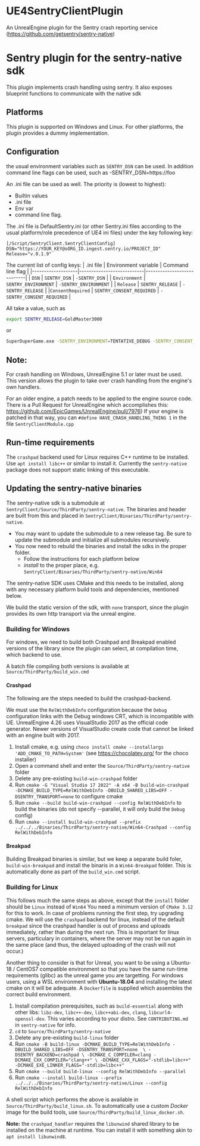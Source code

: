 # UE4SentryClientPlugin
An UnrealEngine plugin for the Sentry crash reporting service (https://github.com/getsentry/sentry-native)

# Sentry plugin for the sentry-native sdk
This plugin implements crash handling using sentry.  It also exposes blueprint functions to communicate
with the native sdk 

## Platforms
This plugin is supported on Windows and Linux.  For other platforms, the plugin provides
a dummy implementation.

## Configuration
the usual environment variables such as `SENTRY_DSN` can be used.  In addition
command line flags can be used, such as -SENTRY_DSN=https://foo

An .ini file can be used as well.  The priority is (lowest to highest):
- Builtin values
- .ini file
- Env var
- command line flag.

The .ini file is  DefaultSentry.ini (or other Sentry.ini files according to the usual platform/role precedence
of UE4 ini files) under the key following key:
```
[/Script/SentryClient.SentryClientConfig]
DSN="https://YOUR_KEY@oORG_ID.ingest.sentry.io/PROJECT_ID"
Release="v.0.1.9"
```

The current list of config keys:
| .ini file         | Environment variable      | Command line flag          |
|-------------------|---------------------------|----------------------------|
| `DSN`             | `SENTRY_DSN`              | `-SENTRY_DSN`              |
| `Environment`     | `SENTRY_ENVIRONMENT`      | `-SENTRY_ENVIRONMENT`      |
| `Release`         | `SENTRY_RELEASE`          | `-SENTRY_RELEASE`          |
|`ConsentRequired`  | `SENTRY_CONSENT_REQUIRED` | `-SENTRY_CONSENT_REQUIRED` |

All take a value, such as
```sh
export SENTRY_RELEASE=GoldMaster3000
```
or
```sh
SuperDuperGame.exe -SENTRY_ENVIRONMENT=TENTATIVE_DEBUG -SENTRY_CONSENT_REQUIRED=1
```

##  Note:
For crash handling on Windows, UnrealEngine 5.1 or later must be used.  This version
allows the plugin to take over crash handling from the engine's own handlers.

For an older engine, a patch needs to be applied to the engine source code.
There is a Pull Request for UnrealEngine which accomplishes this:
https://github.com/EpicGames/UnrealEngine/pull/7976)
If your engine is patched in that way, you can  `#define HAVE_CRASH_HANDLING_THING 1`
in the file `SentryClientModule.cpp`

## Run-time requirements

The `crashpad` backend used for Linux requires C++ runtime to be installed.  Use `apt install libc++`
or similar to install it.  Currently the `sentry-native` package does not support static linking of
this executable.

## Updating the sentry-native binaries
The sentry-native sdk is a submodule at `SentryClient/Source/ThirdParty/sentry-native`.
The binaries and header are built from this and placed in `SentryClient/Binaries/ThirdParty/sentry-native`.

- You may want to update the submodule to a new release tag.  Be sure to update the submodule
  and initialize all submodules recursively.
- You now need to rebuild the binaries and install the sdks in the proper folder.
  - Follow the instructions for each platform below
  - _install_ to the proper place, e.g. `SentryClient/Binaries/ThirdParty/sentry-native/Win64`

The sentry-native SDK uses CMake and this needs to be installed, along with any necessary platform
build tools and dependencies, mentioned below.

We build the static version of the sdk, with `none` transport, since the plugin provides
its own http transport via the unreal engine.

### Building for Windows

For windows, we need to build both Crashpad and Breakpad enabled versions of the library since the
plugin can select, at compilation time, which backend to use.

A batch file compiling both versions is available at `Source/ThirdParty/build_win.cmd`

#### Crashpad

The following are the steps needed to build the crashpad-backend.

We must use the `RelWithDebInfo` configuration because the `Debug` configuration links with
the Debug windows CRT, which is incompatible with UE. UnrealEngine 4.26 uses VisualStudio 2017 as the official code generator.  Newer versions of VisualStudio create code that cannot be linked with an engine built with 2017.

1. Install cmake, e.g. using `choco install cmake --installargs 'ADD_CMAKE_TO_PATH=System'` (see https://chocolatey.org/ for the choco installer)
2. Open a command shell and enter the `Source/ThirdParty/sentry-native` folder
3. Delete any pre-existing `build-win-crashpad` folder
4. Run `cmake -G "Visual Studio 17 2022" -A x64 -B build-win-crashpad -DCMAKE_BUILD_TYPE=RelWithDebInfo -DBUILD_SHARED_LIBS=OFF -DSENTRY_TRANSPORT=none` to configure cmake
6. Run `cmake --build build-win-crashpad --config RelWithDebInfo` to build the binaries (do not specify --parallel, it will only build the `Debug` config)
7. Run `cmake --install build-win-crashpad --prefix ../../../Binaries/ThirdParty/sentry-native/Win64-Crashpad --config RelWithDebInfo`

#### Breakpad

Building Breakpad binaries is similar, but we keep a separate build foler, `build-win-breakpad` and install
the binaris in a `Win64-Breakpad` folder.  This is automatically done as part of the `build_win.cmd` script.

### Building for Linux
This follows much the same steps as above, except that the `install` folder should be `Linux` instead of `Win64`
You need a minimum version of `CMake 3.12` for this to work.  In case of problems running the first
step, try upgrading cmake.  We will use the `crashpad` backend for linux, instead of the default `breakpad` since the
crashpad handler is out of process and uploads immediately, rather than during the next run.  This is important for linux servers, particulary in containers, where the server may not be run again in the same place (and thus, the delayed uploading of the crash will not occur.)

Another thing to consider is that for Unreal, you want to be using a Ubuntu-18 / CentOS7 compatible environment
so that you have the same run-time requirements (glibc) as the unreal game you are targetting.  For windows users, using a
WSL environment with **Ubuntu-18.04** and installing the latest cmake on it will be adequate. A `Dockerfile` is supplied which assembles the correct build environment.

1. Install compilation prerequisites, such as `build-essential` along with other libs: `libz-dev`, `libc++-dev`,
   `libc++abi-dev`, `clang`, `libcurl4-openssl-dev`.  This varies according to your distro.  See `CONTRIBUTING.md` in `sentry-native` for info.
2. `cd` to `Source/ThirdParty/sentry-native`
3. Delete any pre-existing `build-linux` folder
2. Run `cmake -B build-linux -DCMAKE_BUILD_TYPE=RelWithDebInfo -DBUILD_SHARED_LIBS=OFF -DSENTRY_TRANSPORT=none  \
       -DSENTRY_BACKEND=crashpad \
       -DCMAKE_C_COMPILER=clang -DCMAKE_CXX_COMPILER="clang++" \
       -DCMAKE_CXX_FLAGS="-stdlib=libc++" -DCMAKE_EXE_LINKER_FLAGS="-stdlib=libc++"`
3. Run `cmake --build build-linux --config RelWithDebInfo --parallel`
4. Run `cmake --install build-linux --prefix ../../../Binaries/ThirdParty/sentry-native/Linux --config RelWithDebInfo`

A shell script which performs the above is available in `Source/ThirdParty/build_linux.sh`.  To automatically use a custom *Docker* image for the build tools, use `Source/ThirdParty/build_linux_docker.sh`.

**Note:**  the `crashpad_handler` requires the `libunwind` shared library to be installed on the machine at runtime.  You can
install it with something akin to `apt install libunwind8`.
